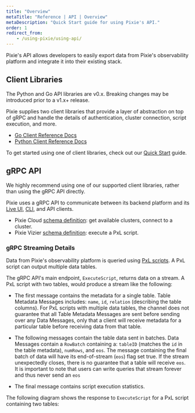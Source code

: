 ```yaml
---
title: "Overview"
metaTitle: "Reference | API | Overview"
metaDescription: "Quick Start guide for using Pixie's API."
order: 1
redirect_from:
    - /using-pixie/using-api/
---
```


Pixie's API allows developers to easily export data from Pixie's observability platform and integrate it into their existing stack.

## Client Libraries

<Alert variant="outlined" severity="warning">
  The Python and Go API libraries are v0.x. Breaking changes may be introduced prior to a v1.x+ release.
</Alert>

Pixie supplies two client libraries that provide a layer of abstraction on top of gRPC and handle the details of authentication, cluster connection, script execution, and more.

- [Go Client Reference Docs](https://pkg.go.dev/px.dev/pxapi)
- [Python Client Reference Docs](/reference/api/py)

To get started using one of client libraries, check out our [Quick Start](/reference/api/quick-start/) guide.

## gRPC API

<Alert variant="outlined" severity="info">
  We highly recommend using one of our supported client libraries, rather than using the gRPC API directly.
</Alert>

Pixie uses a gRPC API to communicate between its backend platform and its [Live UI](/using-pixie/using-live-ui), [CLI](/using-pixie/using-cli), and API clients.

- Pixie Cloud [schema definition](https://github.com/pixie-labs/pixie/blob/main/src/api/proto/cloudpb/cloudapi.proto): get available clusters, connect to a cluster.
- Pixie Vizier [schema definition](https://github.com/pixie-labs/pixie/blob/main/src/api/proto/vizierpb/vizierapi.proto): execute a PxL script.

### gRPC Streaming Details

Data from Pixie's observability platform is queried using [PxL scripts](/using-pixie/pxl-overview). A PxL script can output multiple data tables.

The gRPC API's main endpoint, `ExecuteScript`, returns data on a stream. A PxL script with two tables, would produce a stream like the following:

- The first message contains the metadata for a single table. Table Metadata Messages includes: `name`, `id`, `relation` (describing the table columns). For PxL scripts with multiple data tables, the channel does not guarantee that all Table Metadata Messages are sent before sending over any Data Messages, only that a client will receive metadata for a particular table before receiving data from that table.

- The following messages contain the table data sent in batches. Data Messages contain a `RowBatch` containing a: `tableID` (matches the `id` in the table metadata), `numRows`, and `eos`. The message containing the final batch of data will have its end-of-stream (`eos`) flag set true. If the stream unexpectedly closes, there is no guarantee that a table will receive `eos`. It is important to note that users can write queries that stream forever and thus never send an `eos`

- The final message contains script execution statistics.

The following diagram shows the response to `ExecuteScript` for a PxL script containing two tables:

<svg title='Pixie `ExecuteScript` gRPC streaming output example.' src='api/grpc-streaming.png'/>
